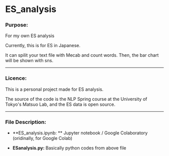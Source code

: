 # ES_analysis

### Purpose: 
For my own ES analysis

Currently, this is for ES in Japanese.

It can spilit your text file with Mecab and count words. Then, the bar chart will be shown with sns.


___

### Licence:
This is a personal project made for ES analysis. 

The source of the code is the NLP Spring course at the University of Tokyo's Matsuo Lab, and the ES data is open source.

___

### File Description:

- **ES_analysis.ipynb: ** 
    Jupyter notebook / Google Colaboratory (oridinally, for Google Colab)
    
- **ESanalysis.py:**
    Basically python codes from above file    
